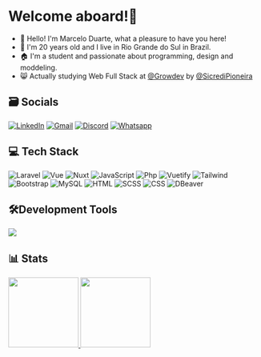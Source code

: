 # Welcome aboard!💫
- 📌 Hello! I'm Marcelo Duarte, what a pleasure to have you here!
- 📖 I'm 20 years old and I live in Rio Grande do Sul in Brazil.
- 🏠 I'm a student and passionate about programming, design and moddeling.
- 😸 Actually studying Web Full Stack at <a href="https://www.growdev.com.br/" target="_blank" title="Link para o Site da Growdev">@Growdev<a/> by
  <a href="https://sicredipioneira.com.br/" target="_blank" title="Link para o Site da Sicredi Pioneira">@SicrediPioneira<a/>

## 🗃️ Socials
[![LinkedIn](https://img.shields.io/badge/LinkedIn-0077B5?style=for-the-badge&logo=linkedin&logoColor=white)](https://www.linkedin.com/in/marcelo-duarte-a1268625a/)
[![Gmail](https://img.shields.io/badge/Gmail-D14836?style=for-the-badge&logo=gmail&logoColor=white)](mailto:contato.marccelo125@gmail.com)
[![Discord](https://img.shields.io/badge/Discord-7289DA?style=for-the-badge&logo=discord&logoColor=white)](https://discord.com/channels/@marccelo125)
[![Whatsapp](https://img.shields.io/badge/WhatsApp-25D366?style=for-the-badge&logo=whatsapp&logoColor=white)](https://api.whatsapp.com/send?phone=5551999995918)

## 💻 Tech Stack
![Laravel](https://img.shields.io/badge/Laravel-f5663b?style=for-the-badge&logo=laravel&logoColor=white)
![Vue](https://img.shields.io/badge/vuejs-%2335495e.svg?style=for-the-badge&logo=vuedotjs&logoColor=%234FC08D)
![Nuxt](https://img.shields.io/badge/Nuxt-002E3B?style=for-the-badge&logo=nuxtdotjs&logoColor=#00DC82)
![JavaScript](https://img.shields.io/badge/JavaScript-1f1f1f?style=for-the-badge&logo=javascript&logoColor=yellow)
![Php](https://img.shields.io/badge/Php-31283b?style=for-the-badge&logo=php&logoColor=b079f2)
![Vuetify](https://img.shields.io/badge/vuetify-%2335495e.svg?style=for-the-badge&logo=vuetify&logoColor=%4492a9)
![Tailwind](https://img.shields.io/badge/Tailwind-38B2AC?style=for-the-badge&logo=tailwindcss&logoColor=white)
![Bootstrap](https://img.shields.io/badge/Bootstrap-7b5fed?style=for-the-badge&logo=bootstrap&logoColor=white)
![MySQL](https://img.shields.io/badge/MySQL-967ef7?style=for-the-badge&logo=mysql&logoColor=white)
![HTML](https://img.shields.io/badge/Html5-f25e02?style=for-the-badge&logo=html5&logoColor=white)
![SCSS](https://img.shields.io/badge/SCSS-CD6799?style=for-the-badge&logo=sass&logoColor=white)
![CSS](https://img.shields.io/badge/CSS3-2d84e0?style=for-the-badge&logo=css3&logoColor=white)
![DBeaver](https://img.shields.io/badge/DBeaver-5493f7?style=for-the-badge&logo=dbeaver&logoColor=white)

## 🛠️Development Tools
<p align="left">
  <a href="https://skillicons.dev">
    <img src="https://skillicons.dev/icons?i=vscode,postman,ps,pr,github,git,notion,figma&perline=4" />
  </a>
</p>

## 📊 Stats
<div align="left">
  <a href="https://github.com/marccelo125">
  <img height="140em" src="https://github-readme-stats.vercel.app/api?username=marccelo125&show_icons=true&theme=dark&include_all_commits=true&count_private=true"/_>
  <img height="140em" src="https://github-readme-stats.vercel.app/api/top-langs/?username=marccelo125&layout=compact&langs_count=7&theme=dark"/_>
</div>
